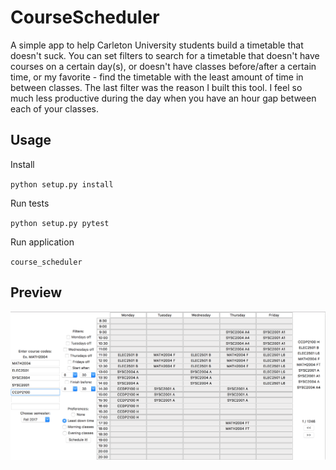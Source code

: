 # CourseScheduler

A simple app to help Carleton University students build a timetable that doesn't suck. You can set filters to search for a timetable that doesn't have courses on a certain day(s), or doesn't have classes before/after a certain time, or my favorite - find the timetable with the least amount of time in between classes. The last filter was the reason I built this tool. I feel so much less productive during the day when you have an hour gap between each of your classes. 

## Usage

Install

`python setup.py install`

Run tests

`python setup.py pytest`

Run application

`course_scheduler`

## Preview

![alt text](https://github.com/Smurgs/CourseScheduler/blob/master/preview.png "CourseScheduler Preview")
